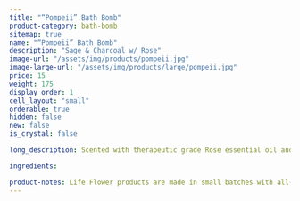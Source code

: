 ```yaml
---
title: "“Pompeii” Bath Bomb"
product-category: bath-bomb
sitemap: true
name: "“Pompeii” Bath Bomb"
description: "Sage & Charcoal w/ Rose"
image-url: "/assets/img/products/pompeii.jpg"
image-large-url: "/assets/img/products/large/pompeii.jpg"
price: 15
weight: 175
display_order: 1
cell_layout: "small"
orderable: true
hidden: false
new: false
is_crystal: false

long_description: Scented with therapeutic grade Rose essential oil and activated charcoal. The Pompeii is the perfect day time or night time relaxation bomb. Natural sodium bicarbonate + epsom salt relieve inflammation of achy muscles and joints while activated charcoal binds to toxins in our pores and pulls it out- since we come into contact with environmental toxins and chemicals in our everyday living, this bomb is the perfect remedy. Topped with Rose petals and Jasmine buds. Beware of black bath water.

ingredients:

product-notes: Life Flower products are made in small batches with all-natural and boutique ingredients. Most orders are processed within 3 days of being placed.
---
```

